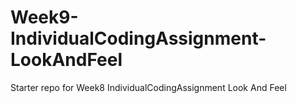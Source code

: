 Week9-IndividualCodingAssignment-LookAndFeel
=====================================================

Starter repo for Week8 IndividualCodingAssignment Look And Feel
